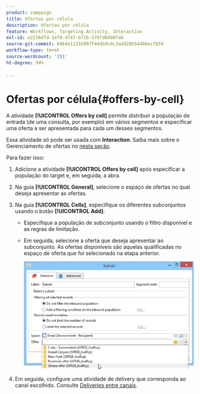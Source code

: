 ```yaml
---
product: campaign
title: Ofertas por célula
description: Ofertas por célula
feature: Workflows, Targeting Activity, Interaction
exl-id: e2216dfd-1ef8-4747-b716-576fd6498fa6
source-git-commit: 6464e1121b907f44db9c0c3add28b54486ecf834
workflow-type: tm+mt
source-wordcount: '151'
ht-degree: 94%

---
```


# Ofertas por célula{#offers-by-cell}



A atividade **[!UICONTROL Offers by cell]** permite distribuir a população de entrada (de uma consulta, por exemplo) em vários segmentos e especificar uma oferta a ser apresentada para cada um desses segmentos.

Essa atividade só pode ser usada com **Interaction**. Saiba mais sobre o Gerenciamento de ofertas no [nesta seção](../../v8/interaction/interaction.md).

Para fazer isso:

1. Adicione a atividade **[!UICONTROL Offers by cell]** após especificar a população do target e, em seguida, a abra.
1. Na guia **[!UICONTROL General]**, selecione o espaço de ofertas no qual deseja apresentar as ofertas.
1. Na guia **[!UICONTROL Cells]**, especifique os diferentes subconjuntos usando o botão **[!UICONTROL Add]**:

   * Especifique a população de subconjunto usando o filtro disponível e as regras de limitação.
   * Em seguida, selecione a oferta que deseja apresentar ao subconjunto. As ofertas disponíveis são aquelas qualificadas no espaço de oferta que foi selecionado na etapa anterior.

     ![](assets/int_offer_per_cell1.png)

1. Em seguida, configure uma atividade de delivery que corresponda ao canal escolhido. Consulte [Deliveries entre canais](cross-channel-deliveries.md).
